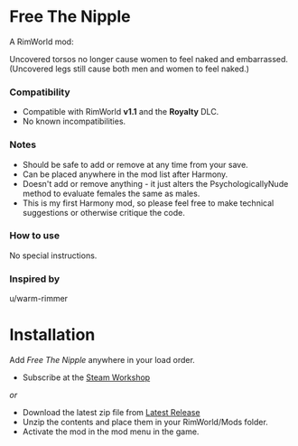 # Free The Nipple
A RimWorld mod:

Uncovered torsos no longer cause women to feel naked and embarrassed.  
(Uncovered legs still cause both men and women to feel naked.)

### Compatibility
- Compatible with RimWorld **v1.1** and the **Royalty** DLC.
- No known incompatibilities.

### Notes
- Should be safe to add or remove at any time from your save.
- Can be placed anywhere in the mod list after Harmony.
- Doesn't add or remove anything - it just alters the PsychologicallyNude method to evaluate females the same as males.
- This is my first Harmony mod, so please feel free to make technical suggestions or otherwise critique the code.

### How to use
No special instructions.

### Inspired by
u/warm-rimmer

# Installation
Add _Free The Nipple_ anywhere in your load order.
- Subscribe at the [Steam Workshop](https://steamcommunity.com/sharedfiles/filedetails/?id=2066062228)

 _or_

- Download the latest zip file from [Latest Release](https://github.com/okradonkey/FreeTheNipple/releases)
- Unzip the contents and place them in your RimWorld/Mods folder.
- Activate the mod in the mod menu in the game.
